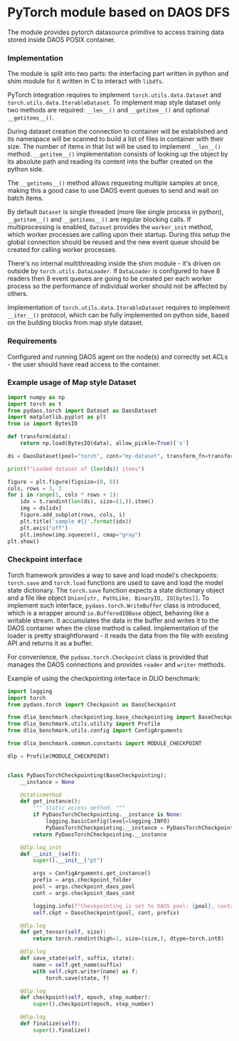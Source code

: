 # PyTorch module based on DAOS DFS


The module provides pytorch datasource primitive to access training data stored inside DAOS POSIX container.

### Implementation

The module is split into two parts: the interfacing part written in python and shim module for it written in C to interact with `libdfs`.

PyTorch integration requires to implement `torch.utils.data.Dataset` and `torch.utils.data.IterableDataset`.
To implement map style dataset only two methods are required: `__len__()` and `__getitem__()` and optional `__getitems__()`.

During dataset creation the connection to container will be established and its namespace will be scanned to build
a list of files in container with their size. The number of items in that list will be used to implement `__len__()` method.
`__getitem__()` implementation consists of looking up the object by its absolute path and reading its content into the buffer
created on the python side.

The `__getitems__()` method allows requesting multiple samples at once, making this a good case to use DAOS event queues to send and wait on batch items.

By default `Dataset` is single threaded (more like single process in python), `__getitem__()` and `__getitems__()` are regular blocking calls.
If multiprocessing is enabled, `Dataset` provides the `worker_init` method, which worker processes are calling upon their startup.
During this setup the global connection should be reused and the new event queue should be created for calling worker processes.

There's no internal multithreading inside the shim module - it's driven on outside by `torch.utils.DataLoader`.
If `DataLoader` is configured to have 8 readers then 8 event queues are going to be created per each worker process so the performance of individual worker should not be affected by others.


Implementation of `torch.utils.data.IterableDataset` requires to implement `__iter__()` protocol, which can be fully implemented on python side,
based on the building blocks from map style dataset.


### Requirements

Configured and running DAOS agent on the node(s) and correctly set ACLs - the user should have read access to the container.



### Example usage of Map style Dataset

```python
import numpy as np
import torch as t
from pydaos.torch import Dataset as DaosDataset
import matplotlib.pyplot as plt
from io import BytesIO

def transform(data):
    return np.load(BytesIO(data), allow_pickle=True)['x']

ds = DaosDataset(pool="torch", cont="my-dataset", transform_fn=transform)

print(f"Loaded dataset of {len(ds)} items")

figure = plt.figure(figsize=(8, 8))
cols, rows = 3, 3
for i in range(1, cols * rows + 1):
    idx = t.randint(len(ds), size=(1,)).item()
    img = ds[idx]
    figure.add_subplot(rows, cols, i)
    plt.title('sample #{}'.format(idx))
    plt.axis("off")
    plt.imshow(img.squeeze(), cmap="gray")
plt.show()
```


### Checkpoint interface

Torch framework provides a way to save and load model's checkpoints: `torch.save` and `torch.load` functions are used to save and load the model state dictionary.
The `torch.save` function expects a state dictionary object and a file like object `Union[str, PathLike, BinaryIO, IO[bytes]]`.
To implement such interface, `pydaos.torch.WriteBuffer` class is introduced, which is a wrapper around `io.BufferedIOBase` object, behaving like a writable stream.
It accumulates the data in the buffer and writes it to the DAOS container when the close method is called.
Implementation of the loader is pretty straightforward - it reads the data from the file with existing API and returns it as a buffer.

For convenience, the `pydoas.torch.Checkpoint` class is provided that manages the DAOS connections and provides `reader` and `writer` methods.


Example of using the checkpointing interface in DLIO benchmark:

```python
import logging
import torch
from pydaos.torch import Checkpoint as DaosCheckpoint

from dlio_benchmark.checkpointing.base_checkpointing import BaseCheckpointing
from dlio_benchmark.utils.utility import Profile
from dlio_benchmark.utils.config import ConfigArguments

from dlio_benchmark.common.constants import MODULE_CHECKPOINT

dlp = Profile(MODULE_CHECKPOINT)


class PyDaosTorchCheckpointing(BaseCheckpointing):
    __instance = None

    @staticmethod
    def get_instance():
        """ Static access method. """
        if PyDaosTorchCheckpointing.__instance is None:
            logging.basicConfig(level=logging.INFO)
            PyDaosTorchCheckpointing.__instance = PyDaosTorchCheckpointing()
        return PyDaosTorchCheckpointing.__instance

    @dlp.log_init
    def __init__(self):
        super().__init__("pt")

        args = ConfigArguments.get_instance()
        prefix = args.checkpoint_folder
        pool = args.checkpoint_daos_pool
        cont = args.checkpoint_daos_cont

        logging.info(f"Checkpointing is set to DAOS pool: {pool}, container: {cont} with prefix: {prefix}")
        self.ckpt = DaosCheckpoint(pool, cont, prefix)

    @dlp.log
    def get_tensor(self, size):
        return torch.randint(high=1, size=(size,), dtype=torch.int8)

    @dlp.log
    def save_state(self, suffix, state):
        name = self.get_name(suffix)
        with self.ckpt.writer(name) as f:
            torch.save(state, f)

    @dlp.log
    def checkpoint(self, epoch, step_number):
        super().checkpoint(epoch, step_number)

    @dlp.log
    def finalize(self):
        super().finalize()
```
